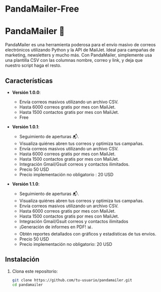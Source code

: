 # PandaMailer-Free

# PandaMailer 🐼

PandaMailer es una herramienta poderosa para el envío masivo de correos electrónicos utilizando Python y la API de MailJet. Ideal para campañas de marketing, newsletters y mucho más. Con PandaMailer, simplemente usa una plantilla CSV con las columnas nombre, correo y link, y deja que nuestro script haga el resto.

## Características

- **Versión 1.0.0**:
  - Envía correos masivos utilizando un archivo CSV.
  - Hasta 6000 correos gratis por mes con MailJet.
  - Hasta 1500 contactos gratis por mes con MailJet.
  - Free

- **Versión 1.0.1**:
  - Seguimiento de aperturas 📬.
  - Visualiza quiénes abren tus correos y optimiza tus campañas.
  - Envía correos masivos utilizando un archivo CSV.
  - Hasta 6000 correos gratis por mes con MailJet.
  - Hasta 1500 contactos gratis por mes con MailJet.
  - Integración Gmail/Gsuit correos y contactos ilimitados.
  - Precio 50 USD
  - Precio implementación no obligatorio : 20 USD

- **Versión 1.1.0**:
  - Seguimiento de aperturas 📬.
  - Visualiza quiénes abren tus correos y optimiza tus campañas.
  - Envía correos masivos utilizando un archivo CSV.
  - Hasta 6000 correos gratis por mes con MailJet.
  - Hasta 1500 contactos gratis por mes con MailJet.
  - Integración Gmail/Gsuit correos y contactos ilimitados
  - ¡Generación de informes en PDF! 📊.
  - Obtén reportes detallados con gráficos y estadísticas de tus envíos.
  - Precio 50 USD
  - Precio implementación no obligatorio: 20 USD

## Instalación

1. Clona este repositorio:
   ```bash
   git clone https://github.com/tu-usuario/pandamailer.git
   cd pandamailer
